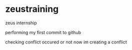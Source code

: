 # zeustraining
zeus internship

performing my first commit to github

checking conflict occured or not
now im creating a conflict